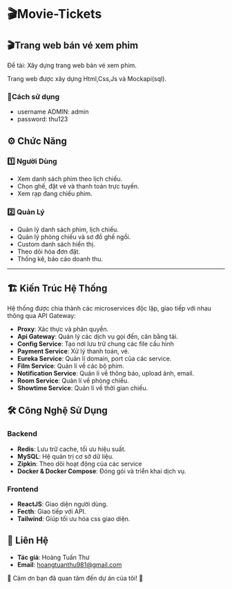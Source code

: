 # 🎬Movie-Tickets

## 🎬Trang web bán vé xem phim
Đề tài: Xây dựng trang web bán vé xem phim.

Trang web được xây dựng Html,Css,Js và Mockapi(sql).

### 📌Cách sử dụng

- username ADMIN: admin
- password: thu123

 ## ⚙️ Chức Năng
### 1️⃣ Người Dùng
- Xem danh sách phim theo lịch chiếu.
- Chọn ghế, đặt vé và thanh toán trực tuyến.
- Xem rạp đang chiếu phim.

### 2️⃣ Quản Lý
- Quản lý danh sách phim, lịch chiếu.
- Quản lý phòng chiếu và sơ đồ ghế ngồi.
- Custom danh sách hiển thị.
- Theo dõi hóa đơn đặt.
- Thống kê, báo cáo doanh thu.

---

## 🏗️ Kiến Trúc Hệ Thống
Hệ thống được chia thành các microservices độc lập, giao tiếp với nhau thông qua API Gateway:
- **Proxy**: Xác thực và phân quyền.
- **Api Gateway**: Quản lý các dịch vụ gọi đến, cân bằng tải.
- **Config Service**: Tạo nơi lưu trữ chung các file cấu hình
- **Payment Service**: Xử lý thanh toán, vé.
- **Eureka Service**: Quản lí domain, port của các service.
- **Film Service**: Quản lí về các bộ phim.
- **Notification Service**: Quản lí về thông báo, upload ảnh, email.
- **Room Service**: Quản lí về phòng chiếu.
- **Showtime Service**: Quản lí về thời gian chiếu.

## 🛠️ Công Nghệ Sử Dụng
### Backend
- **Redis**: Lưu trữ cache, tối ưu hiệu suất.
- **MySQL**: Hệ quản trị cơ sở dữ liệu.
- **Zipkin**: Theo dõi hoạt động của các service
- **Docker & Docker Compose**: Đóng gói và triển khai dịch vụ.

### Frontend
- **ReactJS**: Giao diện người dùng.
- **Fecth**: Giao tiếp với API.
- **Tailwind**: Giúp tối ưu hóa css giao diện.

## 📧 Liên Hệ
- **Tác giả**: Hoàng Tuấn Thư
- **Email**: hoangtuanthu981@gmail.com

🚀 Cảm ơn bạn đã quan tâm đến dự án của tôi! 🎉

